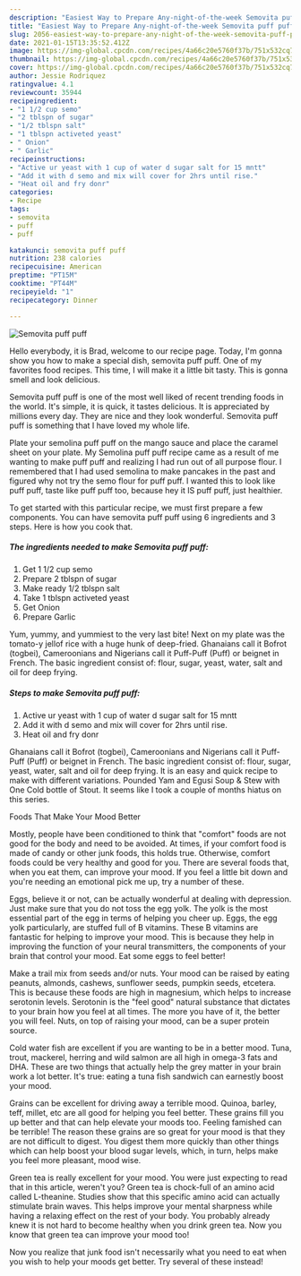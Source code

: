 ```yaml
---
description: "Easiest Way to Prepare Any-night-of-the-week Semovita puff puff"
title: "Easiest Way to Prepare Any-night-of-the-week Semovita puff puff"
slug: 2056-easiest-way-to-prepare-any-night-of-the-week-semovita-puff-puff
date: 2021-01-15T13:35:52.412Z
image: https://img-global.cpcdn.com/recipes/4a66c20e5760f37b/751x532cq70/semovita-puff-puff-recipe-main-photo.jpg
thumbnail: https://img-global.cpcdn.com/recipes/4a66c20e5760f37b/751x532cq70/semovita-puff-puff-recipe-main-photo.jpg
cover: https://img-global.cpcdn.com/recipes/4a66c20e5760f37b/751x532cq70/semovita-puff-puff-recipe-main-photo.jpg
author: Jessie Rodriquez
ratingvalue: 4.1
reviewcount: 35944
recipeingredient:
- "1 1/2 cup semo"
- "2 tblspn of sugar"
- "1/2 tblspn salt"
- "1 tblspn activeted yeast"
- " Onion"
- " Garlic"
recipeinstructions:
- "Active ur yeast with 1 cup of water d sugar salt for 15 mntt"
- "Add it with d semo and mix will cover for 2hrs until rise."
- "Heat oil and fry donr"
categories:
- Recipe
tags:
- semovita
- puff
- puff

katakunci: semovita puff puff 
nutrition: 238 calories
recipecuisine: American
preptime: "PT15M"
cooktime: "PT44M"
recipeyield: "1"
recipecategory: Dinner

---
```



![Semovita puff puff](https://img-global.cpcdn.com/recipes/4a66c20e5760f37b/751x532cq70/semovita-puff-puff-recipe-main-photo.jpg)

Hello everybody, it is Brad, welcome to our recipe page. Today, I'm gonna show you how to make a special dish, semovita puff puff. One of my favorites food recipes. This time, I will make it a little bit tasty. This is gonna smell and look delicious.

Semovita puff puff is one of the most well liked of recent trending foods in the world. It's simple, it is quick, it tastes delicious. It is appreciated by millions every day. They are nice and they look wonderful. Semovita puff puff is something that I have loved my whole life.

Plate your semolina puff puff on the mango sauce and place the caramel sheet on your plate. My Semolina puff puff recipe came as a result of me wanting to make puff puff and realizing I had run out of all purpose flour. I remembered that I had used semolina to make pancakes in the past and figured why not try the semo flour for puff puff. I wanted this to look like puff puff, taste like puff puff too, because hey it IS puff puff, just healthier.


To get started with this particular recipe, we must first prepare a few components. You can have semovita puff puff using 6 ingredients and 3 steps. Here is how you cook that.

<!--inarticleads1-->

##### The ingredients needed to make Semovita puff puff:

1. Get 1 1/2 cup semo
1. Prepare 2 tblspn of sugar
1. Make ready 1/2 tblspn salt
1. Take 1 tblspn activeted yeast
1. Get  Onion
1. Prepare  Garlic


Yum, yummy, and yummiest to the very last bite! Next on my plate was the tomato-y jellof rice with a huge hunk of deep-fried. Ghanaians call it Bofrot (togbei), Cameroonians and Nigerians call it Puff-Puff (Puff) or beignet in French. The basic ingredient consist of: flour, sugar, yeast, water, salt and oil for deep frying. 

<!--inarticleads2-->

##### Steps to make Semovita puff puff:

1. Active ur yeast with 1 cup of water d sugar salt for 15 mntt
1. Add it with d semo and mix will cover for 2hrs until rise.
1. Heat oil and fry donr


Ghanaians call it Bofrot (togbei), Cameroonians and Nigerians call it Puff-Puff (Puff) or beignet in French. The basic ingredient consist of: flour, sugar, yeast, water, salt and oil for deep frying. It is an easy and quick recipe to make with different variations. Pounded Yam and Egusi Soup &amp; Stew with One Cold bottle of Stout. It seems like I took a couple of months hiatus on this series. 

Foods That Make Your Mood Better


Mostly, people have been conditioned to think that "comfort" foods are not good for the body and need to be avoided. At times, if your comfort food is made of candy or other junk foods, this holds true. Otherwise, comfort foods could be very healthy and good for you. There are several foods that, when you eat them, can improve your mood. If you feel a little bit down and you're needing an emotional pick me up, try a number of these.

Eggs, believe it or not, can be actually wonderful at dealing with depression. Just make sure that you do not toss the egg yolk. The yolk is the most essential part of the egg in terms of helping you cheer up. Eggs, the egg yolk particularly, are stuffed full of B vitamins. These B vitamins are fantastic for helping to improve your mood. This is because they help in improving the function of your neural transmitters, the components of your brain that control your mood. Eat some eggs to feel better!

Make a trail mix from seeds and/or nuts. Your mood can be raised by eating peanuts, almonds, cashews, sunflower seeds, pumpkin seeds, etcetera. This is because these foods are high in magnesium, which helps to increase serotonin levels. Serotonin is the "feel good" natural substance that dictates to your brain how you feel at all times. The more you have of it, the better you will feel. Nuts, on top of raising your mood, can be a super protein source.

Cold water fish are excellent if you are wanting to be in a better mood. Tuna, trout, mackerel, herring and wild salmon are all high in omega-3 fats and DHA. These are two things that actually help the grey matter in your brain work a lot better. It's true: eating a tuna fish sandwich can earnestly boost your mood. 

Grains can be excellent for driving away a terrible mood. Quinoa, barley, teff, millet, etc are all good for helping you feel better. These grains fill you up better and that can help elevate your moods too. Feeling famished can be terrible! The reason these grains are so great for your mood is that they are not difficult to digest. You digest them more quickly than other things which can help boost your blood sugar levels, which, in turn, helps make you feel more pleasant, mood wise.

Green tea is really excellent for your mood. You were just expecting to read that in this article, weren't you? Green tea is chock-full of an amino acid called L-theanine. Studies show that this specific amino acid can actually stimulate brain waves. This helps improve your mental sharpness while having a relaxing effect on the rest of your body. You probably already knew it is not hard to become healthy when you drink green tea. Now you know that green tea can improve your mood too!

Now you realize that junk food isn't necessarily what you need to eat when you wish to help your moods get better. Try several of these instead!

